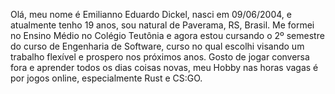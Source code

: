 Olá, meu nome é Emilianno Eduardo Dickel, nasci em 09/06/2004, e atualmente tenho 19 anos, sou natural de Paverama, RS, Brasil. Me formei no Ensino Médio no Colégio Teutônia e agora estou cursando o 2º semestre do curso de Engenharia de Software, curso no qual escolhi visando um trabalho flexível e prospero nos próximos anos. Gosto de jogar conversa fora e aprender todos os dias coisas novas, meu Hobby nas horas vagas é por jogos online, especialmente Rust e CS:GO.

